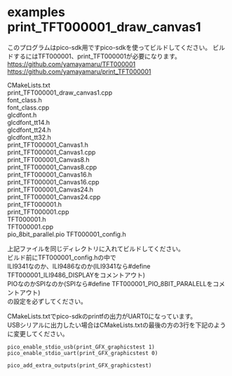 # examples print_TFT000001_draw_canvas1
  
このプログラムはpico-sdk用ですpico-sdkを使ってビルドしてください。
ビルドするにはTFT000001、print_TFT000001が必要になります。  
https://github.com/yamayamaru/TFT000001  
https://github.com/yamayamaru/print_TFT000001  

  
CMakeLists.txt  
print_TFT000001_draw_canvas1.cpp  
font_class.h  
font_class.cpp  
glcdfont.h  
glcdfont_tt14.h  
glcdfont_tt24.h  
glcdfont_tt32.h  
print_TFT000001_Canvas1.h  
print_TFT000001_Canvas1.cpp  
print_TFT000001_Canvas8.h  
print_TFT000001_Canvas8.cpp  
print_TFT000001_Canvas16.h  
print_TFT000001_Canvas16.cpp  
print_TFT000001_Canvas24.h  
print_TFT000001_Canvas24.cpp  
print_TFT000001.h  
print_TFT000001.cpp  
TFT000001.h  
TFT000001.cpp  
pio_8bit_parallel.pio
TFT000001_config.h
  
上記ファイルを同じディレクトリに入れてビルドしてください。  
ビルド前にTFT000001_config.hの中で  
ILI9341なのか、ILI9486なのか(ILI9341なら#define TFT000001_ILI9486_DISPLAYをコメントアウト)  
PIOなのかSPIなのか(SPIなら#define TFT000001_PIO_8BIT_PARALELLをコメントアウト)  
の設定を必ずしてください。  
  
CMakeLists.txtでpico-sdkのprintfの出力がUART0になっています。  
USBシリアルに出力したい場合はCMakeLists.txtの最後の方の3行を下記のように変更してください。  
  
    pico_enable_stdio_usb(print_GFX_graphicstest 1)
    pico_enable_stdio_uart(print_GFX_graphicstest 0)
    
    pico_add_extra_outputs(print_GFX_graphicstest)
  
  
